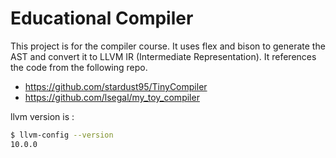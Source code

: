 # Educational Compiler

This project is for the compiler course.
It uses flex and bison to generate the AST and convert it to LLVM IR (Intermediate Representation).
It references the code from the following repo.
- https://github.com/stardust95/TinyCompiler
- https://github.com/lsegal/my_toy_compiler

llvm version is :
```bash
$ llvm-config --version
10.0.0
```
